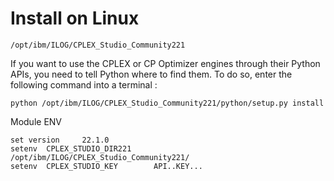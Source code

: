 # Install on Linux
```
/opt/ibm/ILOG/CPLEX_Studio_Community221
```
If you want to use the CPLEX or CP Optimizer engines through their Python 
APIs, you need to tell Python where to find them.  To do so, enter the 
following command into a terminal :
```
python /opt/ibm/ILOG/CPLEX_Studio_Community221/python/setup.py install
```

Module ENV   
```
set version     22.1.0
setenv  CPLEX_STUDIO_DIR221     /opt/ibm/ILOG/CPLEX_Studio_Community221/
setenv  CPLEX_STUDIO_KEY        API..KEY...
```
